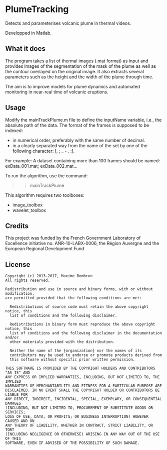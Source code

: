 # PlumeTracking

Detects and parameterises volcanic plume in thermal videos.

Developped in Matlab.

## What it does

The program takes a list of thermal images (.mat format) as input and provides images of the segmentation of the mask of the plume as well as the contour overlayed on the original image.
It also extracts several parameters such as the height and the width of the plume through time.

The aim is to improve models for plume dynamics and automated monitoring in near-real time of volcanic eruptions.



## Usage

Modify the mainTrackPlume.m file to define the inputName variable, i.e., the absolute path of the data.
The format of the frames is supposed to be indexed:
- in numerical order, preferably with the same number of decimal. 
- in a clearly separated way from the name of the set by one of the following character: [, ; _ - . :].

For example:
A dataset containing more than 100 frames should be named: 
exData_001.mat; exData_002.mat...

To run the algorithm, use the command:
>> mainTrackPlume

This algorithm requires two toolboxes:
- image_toolbox
- wavelet_toolbox



## Credits

This project was funded by the French Government Laboratory of Excellence initiative no. ANR-10-LABX-0006, the Région Auvergne and the European Regional Development Fund


## License 

    Copyright (c) 2013-2017, Maxime Bombrun
    All rights reserved.

    Redistribution and use in source and binary forms, with or without modification,
    are permitted provided that the following conditions are met:

      Redistributions of source code must retain the above copyright notice, this
      list of conditions and the following disclaimer.

      Redistributions in binary form must reproduce the above copyright notice, this
      list of conditions and the following disclaimer in the documentation and/or
      other materials provided with the distribution.

      Neither the name of the {organization} nor the names of its
      contributors may be used to endorse or promote products derived from
      this software without specific prior written permission.

    THIS SOFTWARE IS PROVIDED BY THE COPYRIGHT HOLDERS AND CONTRIBUTORS "AS IS" AND
    ANY EXPRESS OR IMPLIED WARRANTIES, INCLUDING, BUT NOT LIMITED TO, THE IMPLIED
    WARRANTIES OF MERCHANTABILITY AND FITNESS FOR A PARTICULAR PURPOSE ARE
    DISCLAIMED. IN NO EVENT SHALL THE COPYRIGHT HOLDER OR CONTRIBUTORS BE LIABLE FOR
    ANY DIRECT, INDIRECT, INCIDENTAL, SPECIAL, EXEMPLARY, OR CONSEQUENTIAL DAMAGES
    (INCLUDING, BUT NOT LIMITED TO, PROCUREMENT OF SUBSTITUTE GOODS OR SERVICES;
    LOSS OF USE, DATA, OR PROFITS; OR BUSINESS INTERRUPTION) HOWEVER CAUSED AND ON
    ANY THEORY OF LIABILITY, WHETHER IN CONTRACT, STRICT LIABILITY, OR TORT
    (INCLUDING NEGLIGENCE OR OTHERWISE) ARISING IN ANY WAY OUT OF THE USE OF THIS
    SOFTWARE, EVEN IF ADVISED OF THE POSSIBILITY OF SUCH DAMAGE.
